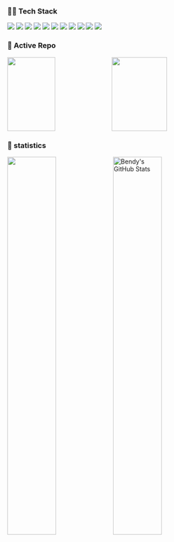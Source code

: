 ### 🤝🏻 Tech Stack

![](https://img.shields.io/badge/typescript-orange?style=flat&logo=typescript&logoColor=white)
![](https://img.shields.io/badge/JavaScript-orange?style=flat&logo=javascript&logoColor=white)
![](https://img.shields.io/badge/Java-orange?style=flat&logo=java&logoColor=white)
![](https://img.shields.io/badge/CSharp-orange?style=flat&logo=c-sharp&logoColor=white)
![](https://img.shields.io/badge/-Angular-black?style=flat&logo=angular)
![](https://img.shields.io/badge/-AngularJS-black?style=flat&logo=angularjs)
![](https://img.shields.io/badge/-React-black?style=flat&logo=react)
![](https://img.shields.io/badge/-Springboot-black?style=flat&logo=spring)
![](https://img.shields.io/badge/-Docker-black?style=flat&logo=docker)
![](https://img.shields.io/badge/-MySQL-black?style=flat&logo=mysql)
![](https://img.shields.io/badge/-NodeJS-black?style=flat&logo=Node.js)


### 👀 Active Repo

<p style="height:168px">
<img align="center" width="46.5%" height="168px" src="https://github-readme-stats.vercel.app/api/pin/?username=bndynet&repo=web-framework-for-java&theme=radical" />
<img align="center" width="50%" height="168px" src="https://github-readme-stats.vercel.app/api/pin/?username=bndynet&repo=admin-template-for-react&theme=radical" />
</p>


### 🙈 statistics

<p>
<img align="center" width="47%" src="https://github-readme-stats.vercel.app/api/top-langs/?username=bndynet&theme=radical&layout=compact&hide=html,css" />
<img align="center" width="47%" src="https://github-readme-stats.vercel.app/api?username=bndynet&&show_icons=true&theme=radical&line_height=37&count_private=true&hide=contribs" alt="Bendy's GitHub Stats" />
</p>
